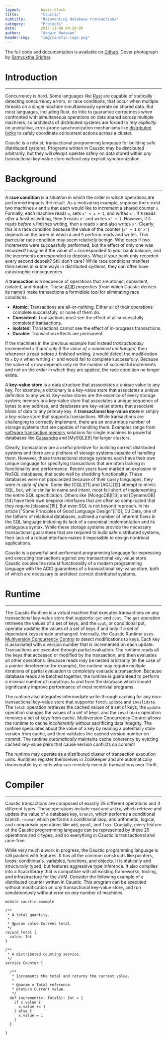 ```yaml
---
layout:         basic-black
title:          "Caustic"
subtitle:       "Reinventing database transactions"
category:       "Projects"
date:           2017-11-06 04:20:00
author:         "Ashwin Madavan"
header-img:     "img/caustic-logo.png"
---
```


The full code and documentation is available on [Github][1]. Cover photograph by 
[Samyuktha Sridhar][2].

# Introduction
---
Concurrency is hard. Some languages like [Rust][5] are capable of statically detecting concurrency 
errors, or race conditions, that occur when multiple threads on a single machine simultaneously 
operate on shared data. But most languages, including Rust, do little to guarantee correctness when 
confronted with simultaneous operations on data shared across multiple machines, so architects of 
distributed systems are forced to rely *explicitly* on unintuitive, error-prone synchronization 
mechanisms like [distributed locks][8] to safely coordinate concurrent actions across a cluster.

Caustic is a robust, transactional programming language for building safe distributed systems. 
Programs written in Caustic may be distributed arbitrarily, but they will *always* operate safely on 
data stored within *any* transactional key-value store without *any* explicit synchronization.

# Background
---
A __race condition__ is a situation in which the order in which operations are performed impacts the 
result. As a motivating example, suppose there exist two machines ```A``` and ```B``` that each 
would like to increment a shared counter ```x```. Formally, each machine reads ```x```, sets 
```x' = x + 1```, and writes ```x'```. If ```B``` reads *after* ```A``` finishes writing, then 
```B``` reads ```x'``` and writes ```x' + 1```. However, if ```B``` reads *before* ```A``` finishes 
writing, then ```B``` reads ```x``` and also writes ```x'```. Clearly, this is a race condition 
because the value of the counter (```x' + 1``` or ```x'```) depends on the order in which ```A``` 
and ```B``` perform reads and writes. This particular race condition may seem relatively benign. Who 
cares if two increments were successfully performed, but the effect of only one was recorded? 
Imagine if the value of ```x``` corresponded to your bank balance, and the increments corresponded 
to deposits. What if your bank only recorded every second deposit? Still don't care? While race 
conditions manifest themselves in subtle ways in distributed systems, they can often have 
catastrophic consequences.

A __transaction__ is a sequence of operations that are atomic, consistent, isolated, and durable. 
These [ACID][6] properties (from which Caustic derives its name!) make transactions a formidible 
tool for eliminating race conditions. 

- __Atomic__: Transactions are all-or-nothing. Either all of their operations complete successfuly, 
  or none of them do.
- __Consistent__: Transactions must see the effect of all successfully completed transactions.
- __Isolated__: Transactions cannot see the effect of in-progress transactions.
- __Durable__: Transaction effects are permanent.

If the machines in the previous example had instead *transactionally* incremented ```x``` *if and 
only if the value of ```x``` remained unchanged*, then whenever ```B``` read before ```A``` finished 
writing, ```B``` would detect the modification to ```x``` by ```A``` when writing ```x'``` and 
would fail to complete successfully. Because the value of ```x``` now depends only on the
*number* of successful increments and not on the *order* in which they are applied, the race
condition no longer exists.

A __key-value store__ is a data structure that asssociates a unique value to any key. For example, a 
dictionary is a key-value store that associates a unique definition to any word. Key-value stores 
are the essence of every storage system; memory is a key-value store that associates a unique 
sequence of bytes to any address, and databases are key-value stores that associate blobs of data to 
any primary key. A __transactional key-value store__ is simply a key-value store that supports 
transactions. While transactions are challenging to correctly implement, there are an enourmous 
number of storage systems that are capable of handling them. Examples range from 
[software transaction memory][7] solutions for single machines to powerful databases like 
[Cassandra][8] and [MySQL][9] for larger clusters.

Clearly, transactions are a useful primitive for building correct distributed systems and there 
are a plethora of storage systems capable of handling them. However, these transactional storage 
systems each have their own unique language for specifying transactions that are often lacking in 
functionality and performance. Recent years have marked an explosion in NoSQL databases, that scale
well by shedding functionality. These databases were not popularized because of their query
languages, they were *in spite of them*. Some like [CQL][11] and [AQL][12] attempt to mimic SQL, 
but, while similar in name and intent, most fall short of implementing the entire SQL specification.
Others like [MongoDB][13] and [DynamoDB][14] have their own bespoke interfaces that are often so 
complicated that they require [classes][15]. But even SQL is not beyond reproach. In his article 
["Some Principles of Good Language Design"][10], CJ Date, one of the fathers of relational 
databases, outlined a number of inherent flaws in the SQL language including its lack of a canonical 
implementation and its ambiguous syntax. While these storage systems provide the necessary
transactional guarantees that are required to build safe distributed systems, their lack of a robust
interface makes it impossible to design nontrivial applications.

Caustic is a powerful and performant programming language for expressing and executing transactions
against *any* transactional key-value store. Caustic couples the robust functionality of a modern 
programming language with the ACID guarantees of a transactional key-value store, both of which are 
necessary to architect correct distributed systems.

# Runtime
---
The Caustic Runtime is a virtual machine that executes transactions on any transactional key-value
store that supports: ```get``` and ```cput```. The ```get``` operation retrieves the values of a set 
of keys, and the ```cput```, or conditional put, operator updates the values of a set
of keys if and only if a set of dependent keys remain unchanged. Internally, the Caustic Runtime
uses [Multiversion Concurrency Control][8] to detect modifications to keys. Each key is associated
with a version number that is incremented on each update. Transactions are executed through 
partial evaluation. The runtime reads all the keys that accessed or modified by the transaction, and
then evaluates all other operations. Because reads may be nested arbitrarily (in the case of a 
pointer dereference for example), the runtime may require multiple iterations of partial evaluation
to completely evaluate a transaction. Because database reads are batched together, the runtime
is guaranteed to perform a minimal number of roundtrips to and from the database which should 
significantly improve performance of most nontrivial programs.

The runtime also integrates intermediate write-through caching for any non-transactional key-value 
store that supports: ```fetch```, ```update``` and ```invalidate```. The ```fetch``` operation 
retrieves the cached values of a set of keys, the ```update``` operation changes the 
values of a set of keys, and the ```invalidate``` operation removes a set of keys from cache. 
Multiversion Concurrency Control allows the runtime to cache *incoherently* without sacrificing data 
integrity. The runtime speculates about the value of a key by reading a potentially stale version 
from cache, and then validates the cached version number on commit. The runtime *automatically* 
maintains cache coherency by evicting cached key-value pairs that cause version conflicts on commit!

The runtime may operate as a distributed cluster of transaction execution units. Runtimes register 
themselves in ZooKeeper and are automatically discoverable by clients who can remotely execute
transactions over Thrift.

# Compiler
---
Caustic transactions are composed of exactly 29 different operations and 4 different types. These
operations include ```read``` and ```write```, which retrieve and update the value of a database
key, ```branch```, which performs a conditional branch, ```repeat``` which performs a conditional
loop, and arithmetic, logical, and comparison operations like ```add```, ```equal```, and 
```less```.  Crucially, every feature of the Caustic programming language can be represented by
these 29 operations and 4 types, and so everything in Caustic is transactional and race-free.

While very much a work in progress, the Caustic programming language is still packed with features.
It has all the common constructs like pointers, loops, conditionals, variables, functions, and 
objects. It is statically and structurally typed, but features aggressive type inference. It also
compiles into a Scala library that is compatible with all existing frameworks, tooling, and 
infrastructure for the JVM. Consider the following example of a distributed counter written in 
Caustic. This program can be executed without modification on *any* transactional key-value store, 
and run simulatenously without error on *any* number of machines. 

```
module caustic.example

/**
 * A total quantity.
 * 
 * @param value Current total.
 */
record Total {
  value: Int
}

/**
 * A distributed counting service.
 */
service Counter {
  
  /**
   * Increments the total and returns the current value.
   * 
   * @param x Total reference.
   * @return Current value.
   */
  def increment(x: Total&): Int = {
    if x.value {
      x.value += 1
    } else {
      x.value = 1
    } 
  }

} 
```

[1]: https://github.com/ashwin153/caustic
[2]: https://samyusridhar.github.io/
[3]: https://docs.datastax.com/en/cql/3.1/cql/cql_intro_c.html
[4]: https://docs.arangodb.com/3.1/AQL/
[5]: https://www.mongodb.com
[6]: https://aws.amazon.com/dynamodb/
[7]: https://university.mongodb.com/
[8]: https://en.wikipedia.org/wiki/Multiversion_concurrency_control
